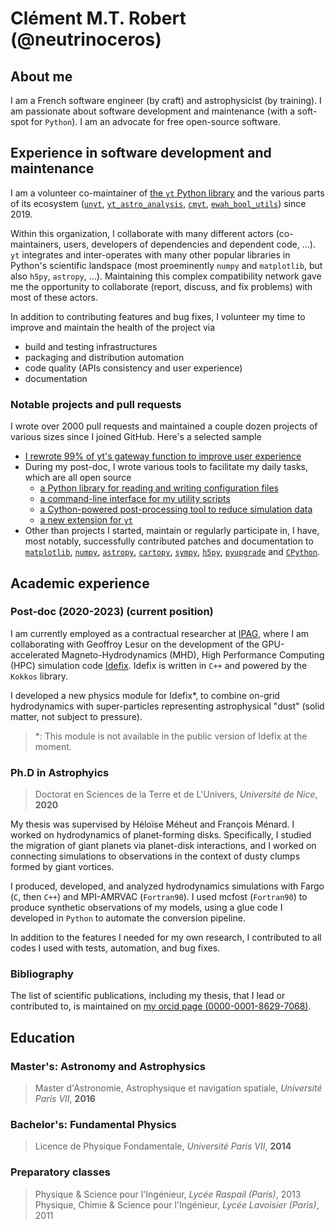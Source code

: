 # Clément M.T. Robert (@neutrinoceros)

## About me

I am a French software engineer (by craft) and astrophysicist (by training). I am
passionate about software development and maintenance (with a soft-spot for `Python`). I
am an advocate for free open-source software.

## Experience in software development and maintenance

I am a volunteer co-maintainer of [the `yt` Python library](https://yt-project.org) and
the various parts of its ecosystem ([`unyt`](https://github.com/yt-project/unyt),
[`yt_astro_analysis`](https://github.com/yt-project/yt_astro_analysis),
[`cmyt`](https://github.com/yt-project/cmyt),
[`ewah_bool_utils`](https://github.com/yt-project/ewah_bool_utils)) since 2019.

Within this organization, I collaborate with many different actors (co-maintainers,
users, developers of dependencies and dependent code, ...). `yt` integrates and
inter-operates with many other popular libraries in Python's scientific landspace (most
proeminently `numpy` and `matplotlib`, but also `h5py`, `astropy`, ...). Maintaining
this complex compatibility network gave me the opportunity to collaborate (report,
discuss, and fix problems) with most of these actors.

In addition to contributing features and bug fixes, I volunteer my time to improve and
maintain the health of the project via
- build and testing infrastructures
- packaging and distribution automation
- code quality (APIs consistency and user experience)
- documentation


### Notable projects and pull requests

I wrote over 2000 pull requests and maintained a couple dozen projects of various sizes
since I joined GitHub. Here's a selected sample

- [I rewrote 99% of yt's gateway function to improve user
  experience](https://github.com/yt-project/yt/pull/2695)
- During my post-doc, I wrote various tools to facilitate my daily tasks, which are all
  open source
    - [a Python library for reading and writing configuration files](https://github.com/neutrinoceros/inifix)
    - [a command-line interface for my utility scripts](https://github.com/neutrinoceros/idefix_cli)
    - [a Cython-powered post-processing tool to reduce simulation
      data](https://github.com/neutrinoceros/gpgi)
    - [a new extension for `yt`](https://github.com/neutrinoceros/yt_idefix)
- Other than projects I started, maintain or regularly participate in, I have, most
  notably, successfully contributed patches and documentation to
  [`matplotlib`](https://github.com/matplotlib/matplotlib/pulls?q=is%3Apr+sort%3Aupdated-desc+author%3Aneutrinoceros+is%3Aclosed),
  [`numpy`](https://github.com/numpy/numpy/pulls?q=is%3Apr+sort%3Aupdated-desc+author%3Aneutrinoceros+is%3Aclosed),
  [`astropy`](https://github.com/astropy/astropy/pulls?q=is%3Apr+sort%3Aupdated-desc+is%3Amerged+author%3Aneutrinoceros),
  [`cartopy`](https://github.com/SciTools/cartopy/pulls?q=is%3Apr+sort%3Aupdated-desc+is%3Amerged+author%3Aneutrinoceros),
  [`sympy`](https://github.com/sympy/sympy/pulls?q=is%3Apr+sort%3Aupdated-desc+is%3Amerged+author%3Aneutrinoceros),
  [`h5py`](https://github.com/h5py/h5py/pulls?q=is%3Apr+sort%3Aupdated-desc+is%3Amerged+author%3Aneutrinoceros),
  [`pyupgrade`](https://github.com/asottile/pyupgrade/pulls?q=is%3Apr+sort%3Aupdated-desc+is%3Amerged+author%3Aneutrinoceros)
  and
  [`CPython`](https://github.com/python/cpython/pulls?q=is%3Apr+sort%3Aupdated-desc+is%3Amerged+author%3Aneutrinoceros).


## Academic experience

### Post-doc (2020-2023) (current position)
I am currently employed as a contractual researcher at [IPAG](https://ipag.osug.fr),
where I am collaborating with Geoffroy Lesur on the development of the GPU-accelerated
Magneto-Hydrodynamics (MHD), High Performance Computing (HPC) simulation code
[Idefix](https://github.com/idefix-code/idefix). Idefix is written in `C++` and powered
by the `Kokkos` library.

I developed a new physics module for Idefix*, to combine on-grid hydrodynamics with
super-particles representing astrophysical "dust" (solid matter, not subject to
pressure).

>*: This module is not available in the public version of Idefix at the moment.


### Ph.D in Astrophyics
> Doctorat en Sciences de la Terre et de L'Univers, *Université de Nice*, **2020**

My thesis was supervised by Héloïse Méheut and François Ménard.
I worked on hydrodynamics of planet-forming disks. Specifically, I studied the migration
of giant planets via planet-disk interactions, and I worked on connecting simulations to
observations in the context of dusty clumps formed by giant vortices.

I produced, developed, and analyzed hydrodynamics simulations with Fargo (`C`, then
`C++`) and MPI-AMRVAC (`Fortran90`). I used mcfost (`Fortran90`) to produce synthetic
observations of my models, using a glue code I developed in `Python` to automate the
conversion pipeline.

In addition to the features I needed for my own research, I contributed to all codes I
used with tests, automation, and bug fixes.

### Bibliography
The list of scientific publications, including my thesis, that I lead or contributed to,
is maintained on [my orcid page
(0000-0001-8629-7068)](https://orcid.org/0000-0001-8629-7068).

## Education

### Master's: Astronomy and Astrophysics
> Master d'Astronomie, Astrophysique et navigation spatiale, *Université Paris VII*, **2016**

### Bachelor's: Fundamental Physics
> Licence de Physique Fondamentale, *Université Paris VII*, **2014**

### Preparatory classes
> Physique & Science pour l'Ingénieur, *Lycée Raspail (Paris)*, 2013
> Physique, Chimie  & Science pour l'Ingénieur, *Lycée Lavoisier (Paris)*, 2011
